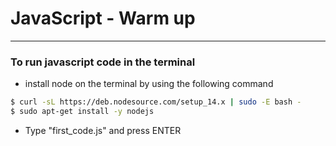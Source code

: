 # JavaScript - Warm up
---
### To run javascript code in the terminal 
* install node on the terminal by using the following command
>
``` bash
$ curl -sL https://deb.nodesource.com/setup_14.x | sudo -E bash -
$ sudo apt-get install -y nodejs
```
* Type "first_code.js" and press ENTER
